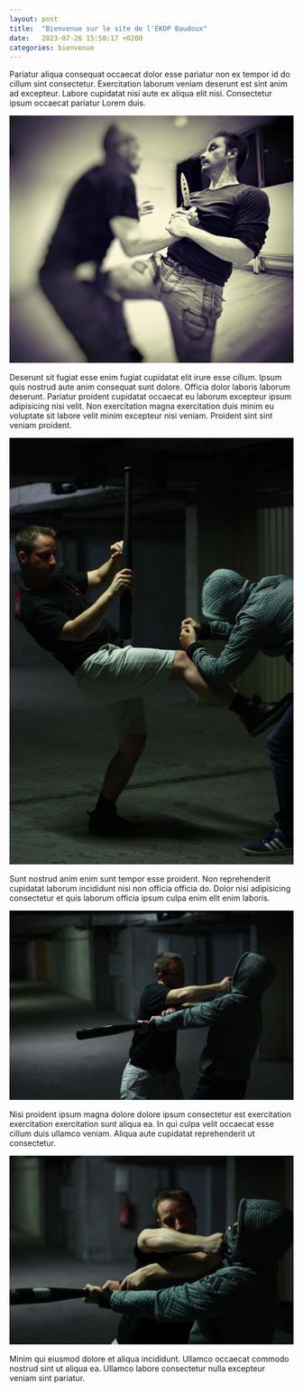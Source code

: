```yaml
---
layout: post
title:  "Bienvenue sur le site de l'EKOP Baudoux"
date:   2023-07-26 15:50:17 +0200
categories: bienvenue
---
```


Pariatur aliqua consequat occaecat dolor esse pariatur non ex tempor id do cillum sint consectetur. Exercitation laborum veniam deserunt est sint anim ad excepteur. Labore cupidatat nisi aute ex aliqua elit nisi. Consectetur ipsum occaecat pariatur Lorem duis.

!["combat1"](/img/combat1.jpg "combat1")

Deserunt sit fugiat esse enim fugiat cupidatat elit irure esse cillum. Ipsum quis nostrud aute anim consequat sunt dolore. Officia dolor laboris laborum deserunt. Pariatur proident cupidatat occaecat eu laborum excepteur ipsum adipisicing nisi velit. Non exercitation magna exercitation duis minim eu voluptate sit labore velit minim excepteur nisi veniam. Proident sint sint veniam proident.

!["combat2"](/img/combat2.jpg "combat2")

Sunt nostrud anim enim sunt tempor esse proident. Non reprehenderit cupidatat laborum incididunt nisi non officia officia do. Dolor nisi adipisicing consectetur et quis laborum officia ipsum culpa enim elit enim laboris.

!["combat3"](/img/combat3.jpg "combat3")

Nisi proident ipsum magna dolore dolore ipsum consectetur est exercitation exercitation exercitation sunt aliqua ea. In qui culpa velit occaecat esse cillum duis ullamco veniam. Aliqua aute cupidatat reprehenderit ut consectetur.

!["combat4"](/img/combat4.jpg "combat4")

Minim qui eiusmod dolore et aliqua incididunt. Ullamco occaecat commodo nostrud sint ut aliqua ea. Ullamco labore consectetur nulla excepteur veniam sint pariatur.
